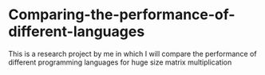 # Comparing-the-performance-of-different-languages
This is a research project by me in which I will compare the performance of different programming languages for huge size matrix multiplication

